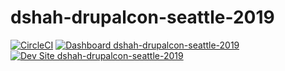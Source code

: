 # dshah-drupalcon-seattle-2019

[![CircleCI](https://circleci.com/gh/pantheon-training-org/dshah-drupalcon-seattle-2019.svg?style=shield)](https://circleci.com/gh/pantheon-training-org/dshah-drupalcon-seattle-2019)
[![Dashboard dshah-drupalcon-seattle-2019](https://img.shields.io/badge/dashboard-dshah_drupalcon_seattle_2019-yellow.svg)](https://dashboard.pantheon.io/sites/6cab19a6-b5c4-4a7e-ac6d-65d7e127cb62#dev/code)
[![Dev Site dshah-drupalcon-seattle-2019](https://img.shields.io/badge/site-dshah_drupalcon_seattle_2019-blue.svg)](http://dev-dshah-drupalcon-seattle-2019.pantheonsite.io/)